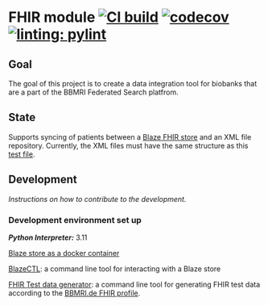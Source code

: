 # FHIR module [![CI build](https://github.com/BBMRI-cz/fhir-module/actions/workflows/build.yml/badge.svg)](https://github.com/BBMRI-cz/Data-Integration-Module/actions/workflows/build.yml) [![codecov](https://codecov.io/gh/BBMRI-cz/fhir-module/branch/master/graph/badge.svg?token=3eklJNhIS5)](https://codecov.io/gh/BBMRI-cz/fhir-module) [![linting: pylint](https://img.shields.io/badge/linting-pylint-yellowgreen)](https://github.com/pylint-dev/pylint)
## Goal
The goal of this project is to create a data integration tool for biobanks that are a part of the BBMRI Federated Search platfrom.
## State
Supports syncing of patients between a [Blaze FHIR store](https://github.com/samply/blaze) and an XML file repository. Currently, the XML files must have the same structure as this [test file](./test/xml_data/MMCI_1.xml).
## Development
_Instructions on how to contribute to the development._

### Development environment set up
_**Python Interpreter:**_ 3.11

[Blaze store as a docker container](https://github.com/samply/blaze#docker)

[BlazeCTL](https://github.com/samply/blazectl): a command line tool for interacting with a Blaze store

[FHIR Test data generator](https://github.com/samply/bbmri-fhir-gen): a command line tool for generating FHIR test data according to the [BBMRI.de FHIR profile](https://simplifier.net/bbmri.de).